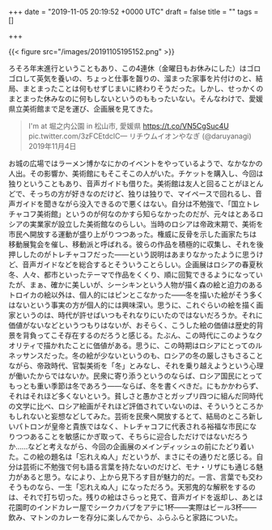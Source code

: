 
+++
date = "2019-11-05 20:19:52 +0000 UTC"
draft = false
title = ""
tags = []

+++


{{< figure src="/images/20191105195152.png"  >}}

ろそろ年末進行ということもあり、この4連休（金曜日もお休みにした）はゴロゴロして英気を養いの、ちょっと仕事を齧りの、溜まった家事を片付けのと、結局、まとまったことは何もせずじまいに終わりそうだった。しかし、せっかくのまとまった休みなのに何もしないというのももったいない。そんなわけで、愛媛県立美術館まで足を運び、企画展を見てきた。

>I&#39;m at 堀之内公園 in 松山市, 愛媛県 https://t.co/VN5CgSuc4U pic.twitter.com/3zFCEtdclC— リチウムイオンやなぎ (@daruyanagi) 2019年11月4日<script async="" src="https://platform.twitter.com/widgets.js" charset="utf-8"></script>

お城の広場ではラーメン博かなにかのイベントをやっているようで、なかなかの人出。その影響か、美術館にもそこそこの人がいた。チケットを購入し、今回は独りということもあり、音声ガイドも借りた。美術館は友人と回ることがほとんどで、そっちの方が好きなのだけど、独りは独りで、マイペースで回れるし、音声ガイドを聞きながら没入できるので悪くはない。自分は不勉強で、「国立トレチャコフ美術館」というのが何なのかすら知らなかったのだが、元々はとあるロシアの実業家が設立した美術館なのらしい。当時のロシアは帝政末期で、美術を市民へ開放する運動が盛り上がりつつあった。権威に反骨を示した画家たちは移動展覧会を催し、移動派と呼ばれる。彼らの作品を積極的に収集し、それを後押ししたのがトレチャコフだった――という説明はあまりなかったように思うけど、音声ガイドなどを総合するとそういうことらしい。企画展はロシアの春夏秋冬、人々、都市といったテーマで作品をくくり、順に回覧できるようになっていたが、まぁ、確かに美しいが、シーシキンという人物が描く森の絵と迫力のあるトロイカの絵以外は、個人的にはピンとこなかった――冬を描いた絵がそう多くはないという事実の方が個人的には興味深い。思うに、これぐらいの絵を描く画家というのは、時代が許せばいつもそれなりにいたのではないだろうか。それに価値がないなどというつもりはないが、おそらく、こうした絵の価値は歴史的背景を背負ってこそ存在するのだろうと感じる。たぶん、この時代にこのようなクオリティで描かれたことに価値がある。思うに、この時期はロシアにとってのルネッサンスだった。冬の絵が少ないというのも、ロシアの冬の厳しさもさることながら、帝政時代、官製美術を「冬」とみなし、それを乗り越えようという心理が働いたからではないか。民衆に寄り添うというのならば、ロシア国民にとってもっとも重い季節は冬であろう――ならば、冬を書くべきだ。にもかかわらず、それはそれほど多くないという。貧しさと愚かさとガップリ四つに組んだ同時代の文学に比べ、ロシア絵画がそれほど評価されていないのは、そういうところかもしれないと妄想などしてみた。芸術を民衆へ開放するとて、結局のところ新しいパトロンが皇帝と貴族ではなく、トレチャコフに代表される裕福な市民になりつつあることを敏感にかぎ取って、そちらに迎合しただけではないだろうか……などと考えながら、今回の企画展のメインディッシュの前にたどり着いた。この絵の題名は「忘れえぬ人」だというが、まさにその通りだと感じる。自分は芸術に不勉強で何も語る言葉を持たないのだけど、モナ・リザにも通じる魅力があると思う。なにより、上から見下ろす目が魅力的だ。一言、言葉でも交わそうものなら、一生「忘れえぬ人」になっただろう。天邪鬼的な解釈をするのは、それで打ち切った。残りの絵はさらっと見て、音声ガイドを返却し、あとは花園町のインドカレー屋でシークカバブをアテに1杯――実際はビール3杯――飲み、マトンのカレーを存分に楽しんでから、ふらふらと家路についた。


